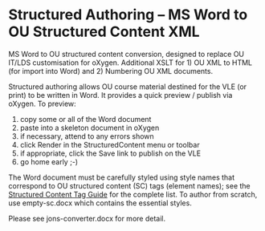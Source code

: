 # Structured Authoring – MS Word to OU Structured Content XML 

MS Word to OU structured content conversion, designed to replace OU IT/LDS customisation for oXygen. Additional XSLT for 1) OU XML to HTML (for import into Word) and 2) Numbering OU XML documents. 

Structured authoring allows OU course material destined for the VLE (or print) to be written in Word. It provides a quick preview / publish via oXygen. To preview:

1.	copy some or all of the Word document
2.	paste into a skeleton document in oXygen
3.	if necessary, attend to any errors shown
4.	click Render in the StructuredContent menu or toolbar
5.	if appropriate, click the Save link to publish on the VLE
6.	go home early ;-)

The Word document must be carefully styled using style names that correspond to OU structured content (SC) tags (element names); see the [Structured Content Tag Guide](https://learn3.open.ac.uk/mod/oucontent/view.php?id=185747) for the complete list. To author from scratch, use empty-sc.docx which contains the essential styles. 

Please see jons-converter.docx for more detail.

